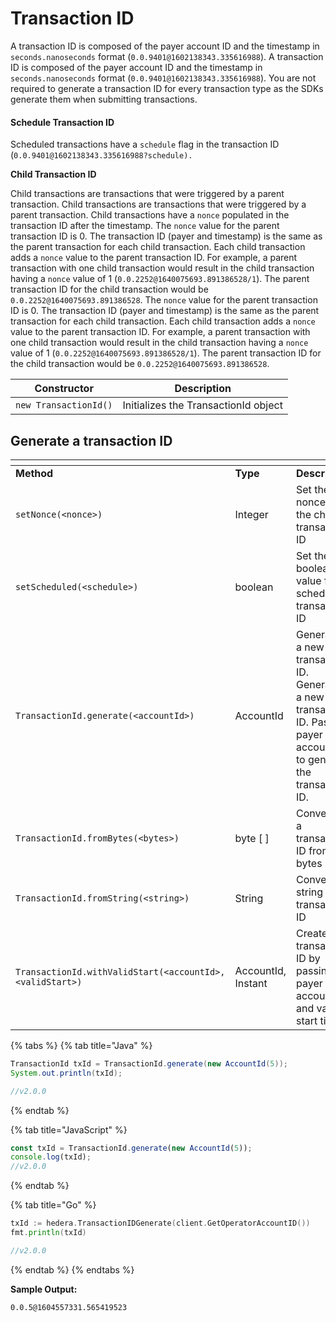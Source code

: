 # Transaction ID

A transaction ID is composed of the payer account ID and the timestamp in `seconds.nanoseconds` format (`0.0.9401@1602138343.335616988`). A transaction ID is composed of the payer account ID and the timestamp in `seconds.nanoseconds` format (`0.0.9401@1602138343.335616988`). You are not required to generate a transaction ID for every transaction type as the SDKs generate them when submitting transactions.

#### Schedule Transaction ID

Scheduled transactions have a `schedule` flag in the transaction ID (`0.0.9401@1602138343.335616988?schedule).`

**Child Transaction ID**

Child transactions are transactions that were triggered by a parent transaction. Child transactions are transactions that were triggered by a parent transaction. Child transactions have a `nonce` populated in the transaction ID after the timestamp. The `nonce` value for the parent transaction ID is 0. The transaction ID (payer and timestamp) is the same as the parent transaction for each child transaction. Each child transaction adds a `nonce` value to the parent transaction ID. For example, a parent transaction with one child transaction would result in the child transaction having a `nonce` value of 1 (`0.0.2252@1640075693.891386528/1`). The parent transaction ID for the child transaction would be `0.0.2252@1640075693.891386528`. The `nonce` value for the parent transaction ID is 0. The transaction ID (payer and timestamp) is the same as the parent transaction for each child transaction. Each child transaction adds a `nonce` value to the parent transaction ID. For example, a parent transaction with one child transaction would result in the child transaction having a `nonce` value of 1 (`0.0.2252@1640075693.891386528/1`). The parent transaction ID for the child transaction would be `0.0.2252@1640075693.891386528`.

| **Constructor**       | **Description**                      |
| --------------------- | ------------------------------------ |
| `new TransactionId()` | Initializes the TransactionId object |

## Generate a transaction ID

<table data-header-hidden><thead><tr><th width="269"></th><th width="115"></th><th></th></tr></thead><tbody><tr><td><strong>Method</strong></td><td><strong>Type</strong></td><td><strong>Description</strong></td></tr><tr><td><code>setNonce(&#x3C;nonce>)</code></td><td>Integer</td><td>Set the nonce for the child transaction ID</td></tr><tr><td><code>setScheduled(&#x3C;schedule>)</code></td><td>boolean</td><td>Set the boolean value for a scheduled transaction ID</td></tr><tr><td><code>TransactionId.generate(&#x3C;accountId>)</code></td><td>AccountId</td><td>Generates a new transaction ID. Generates a new transaction ID. Pass the payer account ID to generate the transaction ID.</td></tr><tr><td><code>TransactionId.fromBytes(&#x3C;bytes>)</code></td><td>byte [ ]</td><td>Converts to a transaction ID from bytes</td></tr><tr><td><code>TransactionId.fromString(&#x3C;string>)</code></td><td>String</td><td>Converts a string to transaction ID</td></tr><tr><td><code>TransactionId.withValidStart(&#x3C;accountId>, &#x3C;validStart>)</code></td><td>AccountId, Instant</td><td>Create a transaction ID by passing the payer account and valid start time</td></tr></tbody></table>

{% tabs %}
{% tab title="Java" %}
```java
TransactionId txId = TransactionId.generate(new AccountId(5));
System.out.println(txId);

//v2.0.0
```
{% endtab %}

{% tab title="JavaScript" %}
```javascript
const txId = TransactionId.generate(new AccountId(5));
console.log(txId);
//v2.0.0
```
{% endtab %}

{% tab title="Go" %}
```go
txId := hedera.TransactionIDGenerate(client.GetOperatorAccountID())
fmt.println(txId)

//v2.0.0
```
{% endtab %}
{% endtabs %}

**Sample Output:**

`0.0.5@1604557331.565419523`
